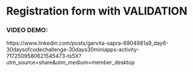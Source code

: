 <h1>Registration form with VALIDATION </h1>


<h3>VIDEO DEMO: </h3> https://www.linkedin.com/posts/garvita-sapra-6904981a9_day6-30daysofcodechallenge-30days30miniapps-activity-7172509580621545473-ts5X?utm_source=share&utm_medium=member_desktop
